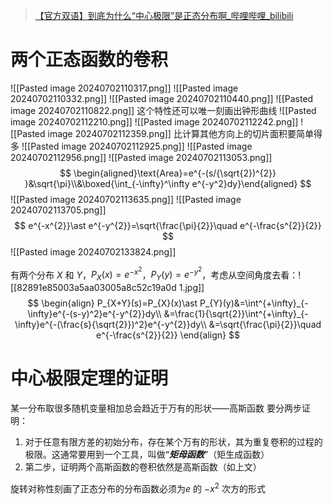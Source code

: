 >[【官方双语】到底为什么“中心极限”是正态分布啊\_哔哩哔哩\_bilibili](https://www.bilibili.com/video/BV1EP411p7bV/?spm_id_from=autoNext&vd_source=56499cc54ebd02db0ac739e485d74801)

# 两个正态函数的卷积
![[Pasted image 20240702110317.png]]
![[Pasted image 20240702110332.png]]
![[Pasted image 20240702110440.png]]
![[Pasted image 20240702110822.png]] 这个特性还可以唯一刻画出钟形曲线
![[Pasted image 20240702112210.png]]
![[Pasted image 20240702112242.png]]
![[Pasted image 20240702112359.png]]
比计算其他方向上的切片面积要简单得多
![[Pasted image 20240702112925.png]]
![[Pasted image 20240702112956.png]]
![[Pasted image 20240702113053.png]]
$$
\begin{aligned}\text{Area}=e^{-(s/{\sqrt{2})^{2}} }&\sqrt{\pi}\\&\boxed{\int_{-\infty}^\infty e^{-y^2}dy}\end{aligned}
$$
![[Pasted image 20240702113635.png]]
![[Pasted image 20240702113705.png]]
$$
e^{-x^{2}}\ast e^{-y^{2}}=\sqrt{\frac{\pi}{2}}\quad e^{-\frac{s^{2}}{2}}
$$
![[Pasted image 20240702133824.png]]

有两个分布 $X$ 和 $Y$，$P_{X}(x)=e^{-x^{2}}$，$P_{Y}(y)=e^{-y^{2}}$，考虑从空间角度去看：![[82891e85003a5aa03005a8c52c19a0d 1.jpg]]
$$
\begin{align}
P_{X+Y}(s)=P_{X}(x)\ast P_{Y}(y)&=\int^{+\infty}_{-\infty}e^{-(s-y)^2}e^{-y^{2}}dy\\
&=\frac{1}{\sqrt{2}}\int^{+\infty}_{-\infty}e^{-(\frac{s}{\sqrt{2}})^2}e^{-y^{2}}dy\\
&=\sqrt{\frac{\pi}{2}}\quad e^{-\frac{s^{2}}{2}}
\end{align}
$$
# 中心极限定理的证明
某一分布取很多随机变量相加总会趋近于万有的形状——高斯函数
要分两步证明：
1. 对于任意有限方差的初始分布，存在某个万有的形状，其为重复卷积的过程的极限。这通常要用到一个工具，叫做“***矩母函数***”（矩生成函数）
2. 第二步，证明两个高斯函数的卷积依然是高斯函数（如上文）

旋转对称性刻画了正态分布的分布函数必须为$e$ 的 $-x^2$ 次方的形式